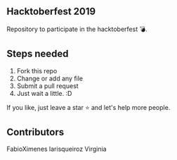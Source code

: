 ## Hacktoberfest 2019
Repository to participate in the hacktoberfest :bomb:. 

## Steps needed
1. Fork this repo
2. Change or add any file
3. Submit a pull request
4. Just wait a little. :D

If you like, just leave a star :star: and let's help more people. 

## Contributors
FabioXimenes
larisqueiroz
Virginia
